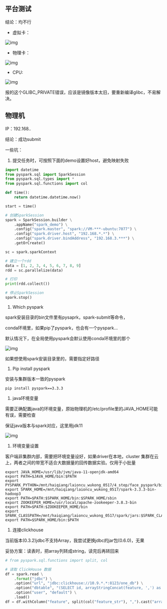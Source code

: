 ## 平台测试

结论：均不行

- 虚拟卡：

![img](https://deepglint.feishu.cn/space/api/box/stream/download/asynccode/?code=NTBjNjVjOGJhNzk1MzAwOWZkNmY0OWMzOTY3NzE4ZTJfYVQzNzdLaEFnVzJRdUhKTUk3NHNlR2dTUWFMY0hKT2NfVG9rZW46TWlvS2Iwalc3b1JRc3B4TlprS2NXTm1YbjFmXzE3MjIzMTU0OTk6MTcyMjMxOTA5OV9WNA)

- 物理卡：

![img](https://deepglint.feishu.cn/space/api/box/stream/download/asynccode/?code=NmNjOWQ5M2U2NmYxN2I3YjQyYTZlYTIyODRkNzhjMjlfYjFYeUQ3WDBMMTVhY3Y3NktaQlNGMzVnUGlTS09Qak5fVG9rZW46VlFLM2JKZ2hqb1hnaUt4ZnlnVWNseVh1bm9kXzE3MjIzMTU0OTk6MTcyMjMxOTA5OV9WNA)

- CPU:

![img](https://deepglint.feishu.cn/space/api/box/stream/download/asynccode/?code=YjhkODVlNDFiMmJiODBkNDA2NzZmMDAwOTBlOGYxMTdfQmd3b01WUFFHZFB3VDBqRVRLODZsNjNLZDBtam1PWWZfVG9rZW46TTg4cWJQMVNEbzhrVWl4WDh3eGNUbVM5bmljXzE3MjIzMTU0OTk6MTcyMjMxOTA5OV9WNA)

报的这个GLIBC_PRIVATE错误，应该是镜像版本太旧，要重新编译glibc，不易解决。

## 物理机

IP：192.168.*.*

结论：成功submit

一些坑：

1. 提交任务时，可按照下面的demo设置好host，避免映射失败

```Python
import datetime
from pyspark.sql import SparkSession
from pyspark.sql.types import *
from pyspark.sql.functions import col

def time():
    return datetime.datetime.now()

start = time()

# 创建SparkSession
spark = SparkSession.builder \
    .appName("spark_demo") \
    .config("spark.master", "spark://VM-***-ubuntu:7077") \
    .config("spark.driver.host", "192.168.*.*") \
    .config("spark.driver.bindAddress", "192.168.3.***") \
    .getOrCreate()

sc = spark.sparkContext

# 建立一个rdd
data = [1, 2, 3, 4, 5, 6, 7, 8, 9]
rdd = sc.parallelize(data)

# 打印
print(rdd.collect())

# 停止SparkSession
spark.stop()
```

1. Which pyspark

spark安装目录的bin文件里有pysaprk，spark-submit等命令，

conda环境里，如果pip了pyspark，也会有一个pyspark...

默认情况下，在全局使用pyspark会默认使用conda环境里的那个

![img](https://deepglint.feishu.cn/space/api/box/stream/download/asynccode/?code=Yjk3ODc0ODI5M2YzZGUyYWVjYmQzZjRmZDBjNjM5NjJfZWRlZGxlWUc3Y3lYdmcwdTdYNFExZ0xDbjliSjV2ZDNfVG9rZW46VlhKbmJBMGF2b0o3Smt4Q3FYRGN1dEU4bkFkXzE3MjIzMTU0OTk6MTcyMjMxOTA5OV9WNA)

如果想使用spark安装目录里的，需要指定好路径

1. Pip install pyspark

安装与集群版本一致的pyspark

```Shell
pip install pyspark==3.3.3
```

1. java环境变量

需要正确配置java的环境变量，原始物理机的/etc/profile里的JAVA_HOME可能有误，需要检查

保证java版本与spark对应，这里用jdk11

![img](https://deepglint.feishu.cn/space/api/box/stream/download/asynccode/?code=MTQ5MGQ1ZTMyOTVmYTk0M2M1N2JkYTYwNzVhOGE2YWNfVmphUUtnN25WZTB6Y1ZHT2VYclFJeWxUdzdaTTlWUERfVG9rZW46QXJ5VWJqV0xCb3ZYTXB4djY0R2NEZHhibmlmXzE3MjIzMTU0OTk6MTcyMjMxOTA5OV9WNA)

1. 环境变量设置

客户端非集群内部，需要把环境变量设好，如果driver在本地，cluster 集群在云上，两者之间的带宽不适合大数据量的回传数据实验。仅用于小批量

```Shell
export JAVA_HOME=/usr/lib/jvm/java-11-openjdk-amd64
export PATH=$JAVA_HOME/bin:$PATH
export PYSPARK_PYTHON=/mnt/haiqiang/laioncu_wukong_0517/4_step/face_pyspark/bin/python
export SPARK_HOME=/mnt/haiqiang/laioncu_wukong_0517/spark-3.3.3-bin-hadoop3
export PATH=$PATH:$SPARK_HOME/bin:$SPARK_HOME/sbin
export ZOOKEEPER_HOME=/usr/local/apache-zookeeper-3.8.3-bin
export PATH=$PATH:$ZOOKEEPER_HOME/bin
export SPARK_CLASSPATH=/mnt/haiqiang/laioncu_wukong_0517/spark/jars:$SPARK_CLASSPATH
export PATH=$SPARK_HOME/bin:$PATH
```

1. 连接clickhouse

当前版本(0.3.2)jdbc不支持Array，我尝试更换jdbc的jar包(0.6.0)，无果

妥协方案：读表时，把array列转成string，读完后再转回来

```Python
# from pyspark.sql.functions import split, col

# 读取 ClickHouse 数据
df = spark.read \
    .format("jdbc") \
    .option("url", "jdbc:clickhouse://10.9.*.*:8123/one_db") \
    .option("dbtable", "(SELECT id, arrayStringConcat(feature, ',') as feature_str FROM a_table) tmp") \
    .option("user", "default") \
    .load()
df = df.withColumn("feature", split(col("feature_str"), ",").cast("array<float>"))
```